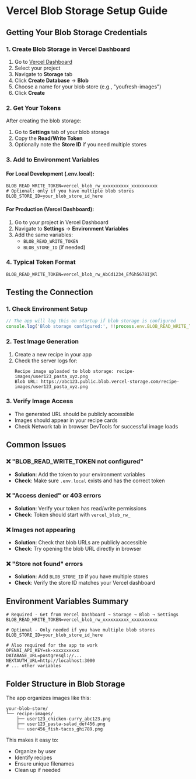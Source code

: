 # Vercel Blob Storage Setup Guide

## Getting Your Blob Storage Credentials

### 1. Create Blob Storage in Vercel Dashboard
1. Go to [Vercel Dashboard](https://vercel.com/dashboard)
2. Select your project
3. Navigate to **Storage** tab
4. Click **Create Database** → **Blob**
5. Choose a name for your blob store (e.g., "youfresh-images")
6. Click **Create**

### 2. Get Your Tokens
After creating the blob storage:
1. Go to **Settings** tab of your blob storage
2. Copy the **Read/Write Token**
3. Optionally note the **Store ID** if you need multiple stores

### 3. Add to Environment Variables

#### For Local Development (.env.local):
```env
BLOB_READ_WRITE_TOKEN=vercel_blob_rw_xxxxxxxxxx_xxxxxxxxxx
# Optional: only if you have multiple blob stores
BLOB_STORE_ID=your_blob_store_id_here
```

#### For Production (Vercel Dashboard):
1. Go to your project in Vercel Dashboard
2. Navigate to **Settings** → **Environment Variables**
3. Add the same variables:
   - `BLOB_READ_WRITE_TOKEN`
   - `BLOB_STORE_ID` (if needed)

### 4. Typical Token Format
```
BLOB_READ_WRITE_TOKEN=vercel_blob_rw_AbCd1234_EfGh5678IjKl
```

## Testing the Connection

### 1. Check Environment Setup
```javascript
// The app will log this on startup if blob storage is configured
console.log('Blob storage configured:', !!process.env.BLOB_READ_WRITE_TOKEN);
```

### 2. Test Image Generation
1. Create a new recipe in your app
2. Check the server logs for:
   ```
   Recipe image uploaded to blob storage: recipe-images/user123_pasta_xyz.png
   Blob URL: https://abc123.public.blob.vercel-storage.com/recipe-images/user123_pasta_xyz.png
   ```

### 3. Verify Image Access
- The generated URL should be publicly accessible
- Images should appear in your recipe cards
- Check Network tab in browser DevTools for successful image loads

## Common Issues

### ❌ "BLOB_READ_WRITE_TOKEN not configured"
- **Solution**: Add the token to your environment variables
- **Check**: Make sure `.env.local` exists and has the correct token

### ❌ "Access denied" or 403 errors
- **Solution**: Verify your token has read/write permissions
- **Check**: Token should start with `vercel_blob_rw_`

### ❌ Images not appearing
- **Solution**: Check that blob URLs are publicly accessible
- **Check**: Try opening the blob URL directly in browser

### ❌ "Store not found" errors
- **Solution**: Add `BLOB_STORE_ID` if you have multiple stores
- **Check**: Verify the store ID matches your Vercel dashboard

## Environment Variables Summary

```env
# Required - Get from Vercel Dashboard → Storage → Blob → Settings
BLOB_READ_WRITE_TOKEN=vercel_blob_rw_xxxxxxxxxx_xxxxxxxxxx

# Optional - Only needed if you have multiple blob stores
BLOB_STORE_ID=your_blob_store_id_here

# Also required for the app to work
OPENAI_API_KEY=sk-xxxxxxxxxx
DATABASE_URL=postgresql://...
NEXTAUTH_URL=http://localhost:3000
# ... other variables
```

## Folder Structure in Blob Storage

The app organizes images like this:
```
your-blob-store/
└── recipe-images/
    ├── user123_chicken-curry_abc123.png
    ├── user123_pasta-salad_def456.png
    └── user456_fish-tacos_ghi789.png
```

This makes it easy to:
- Organize by user
- Identify recipes
- Ensure unique filenames
- Clean up if needed
